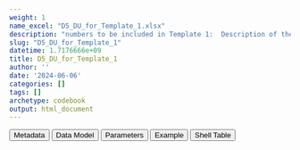 ```yaml
---
weight: 1
name_excel: "D5_DU_for_Template_1.xlsx"
description: "numbers to be included in Template 1:  Description of the time period between 2 pregnancies in the pregnancy cohort and in the MS-pregnancy cohort (ref: DP3_SAP_DU_MS_V2.2)"
slug: "D5_DU_for_Template_1"
datetime: 1.7176666e+09
title: D5_DU_for_Template_1
author: ''
date: '2024-06-06'
categories: []
tags: []
archetype: codebook
output: html_document
---
```


<script src="/rmarkdown-libs/core-js/shim.min.js"></script>
<script src="/rmarkdown-libs/react/react.min.js"></script>
<script src="/rmarkdown-libs/react/react-dom.min.js"></script>
<script src="/rmarkdown-libs/reactwidget/react-tools.js"></script>
<script src="/rmarkdown-libs/htmlwidgets/htmlwidgets.js"></script>
<link href="/rmarkdown-libs/reactable/reactable.css" rel="stylesheet" />
<script src="/rmarkdown-libs/reactable-binding/reactable.js"></script>
<div class="tab">
<button class="tablinks" onclick="openCity(event, &#39;Metadata&#39;)" id="defaultOpen">Metadata</button>
<button class="tablinks" onclick="openCity(event, &#39;Data Model&#39;)">Data Model</button>
<button class="tablinks" onclick="openCity(event, &#39;Parameters&#39;)">Parameters</button>
<button class="tablinks" onclick="openCity(event, &#39;Example&#39;)">Example</button>
<button class="tablinks" onclick="openCity(event, &#39;Shell Table&#39;)">Shell Table</button>
</div>
<div id="Metadata" class="tabcontent">
<div id="htmlwidget-1" class="reactable html-widget" style="width:auto;height:600px;"></div>
<script type="application/json" data-for="htmlwidget-1">{"x":{"tag":{"name":"Reactable","attribs":{"data":{"medatata_name":["Name of the dataset","Content of the dataset","Unit of observation","Dataset where the list of UoOs is fully listed and with 1 record per UoO","How many observations per UoO","NxUoO","Variables capturing the UoO","Primary key","Parameters",null,null,null,null,null,null,null,null,null,null,null],"metadata_content":["D5_DU_for_Template_1","numbers to be included in Template 1:  Description of the time period between 2 pregnancies in the pregnancy cohort and in the MS-pregnancy cohort (ref: DP3_SAP_DU_MS_V2.2)","2 strata: \r\n1) all pregnancies in D3_DU_PREGNANCY-COHORT_variables\r\n2) pregnancies in D3_DU_PREGNANCY-COHORT_variables with pregnancy_with_MS == 1","s","1","1","column_identifier","column_identifier",null,null,null,null,null,null,null,null,null,null,null,null]},"columns":[{"id":"medatata_name","name":"medatata_name","type":"character"},{"id":"metadata_content","name":"metadata_content","type":"character"}],"sortable":false,"searchable":true,"pagination":false,"highlight":true,"bordered":true,"striped":true,"style":{"maxWidth":1800},"height":"600px","dataKey":"0570770c2c3ff691799aa1d11bcb5284"},"children":[]},"class":"reactR_markup"},"evals":[],"jsHooks":[]}</script>
</div>
<div id="Data Model" class="tabcontent">
<div id="htmlwidget-2" class="reactable html-widget" style="width:auto;height:600px;"></div>
<script type="application/json" data-for="htmlwidget-2">{"x":{"tag":{"name":"Reactable","attribs":{"data":{"Variable":["column_identifier","n1_","n2_","p2_","n3_","p3_","n_4","p_4_","n_5_","p_5_","n_6_","p_6_","n_7_","p_7_","n_8_","p_8_",null,null,null,null],"Description":["identifier of the column in the shell table Template 1","number of pregnancies in the stratum","number of pregnancies in the stratum from women with one single pregnancy in the study","% of pregnancies of women with one single pregnancy in the study","number of pregnancies in the stratum from women with > 1 pregnancy in the study","% of pregnancies from women with > 1 pregnancy in the study","number of pregnancies in the stratum from women with > 1 pregnancy in the study and with distance from the previous pregnancy more than 15 months","pregnancies from women with distance from the previous pregnancy more than 15 months as a % of pregnancies from women with > 1 pregnancy in the study","number of pregnancies in the stratum from women with > 1 pregnancy in the study and with distance from the previous pregnancy between 12 and 15 months","pregnancies from women with distance from the previous pregnancy between 12 and 15 months as a % of pregnancies from women with > 1 pregnancy in the study","number of pregnancies in the stratum from women with > 1 pregnancy in the study and with distance from the previous pregnancy between 6 and 12 months","pregnancies from women with distance from the previous pregnancy between 6 and 12 months as a % of pregnancies from women with > 1 pregnancy in the study","number of pregnancies in the stratum from women with > 1 pregnancy in the study and with distance from the previous pregnancy between 3 and 6 months","pregnancies from women with distance from the previous pregnancy between 3 and 6 months as a % of pregnancies from women with > 1 pregnancy in the study","number of pregnancies in the stratum from women with > 1 pregnancy in the study and with distance from the previous pregnancy less han 3 months","pregnancies from women with distance from the previous pregnancy lass than 3 months as a % of pregnancies from women with > 1 pregnancy in the study",null,null,null,null],"Format":["int","int","int","float","int","float",null,null,null,null,null,null,null,null,null,null,null,null,null,null],"Vocabulary":["1 = all pregnancies in D3_DU_PREGNANCY-COHORT_variables\r\n2 = pregnancies in D3_DU_PREGNANCY-COHORT_variables with pregnancy_with_MS == 1",null,null,null,null,null,null,null,null,null,null,null,null,null,null,null,null,null,null,null],"Parameters":[null,null,null,null,null,null,null,null,null,null,null,null,null,null,null,null,null,null,null,null],"Notes and examples":[null,null,null,null,null,null,null,null,null,null,null,null,null,null,null,null,null,null,null,null],"Source tables and variables":["D3_DU_MS-PREGNANCY-COHORT_variables","D3_DU_MS-PREGNANCY-COHORT_variables","D3_DU_MS-PREGNANCY-COHORT_variables","D3_DU_MS-PREGNANCY-COHORT_variables","D3_DU_MS-PREGNANCY-COHORT_variables","D3_DU_MS-PREGNANCY-COHORT_variables","D3_DU_MS-PREGNANCY-COHORT_variables","D3_DU_MS-PREGNANCY-COHORT_variables","D3_DU_MS-PREGNANCY-COHORT_variables","D3_DU_MS-PREGNANCY-COHORT_variables","D3_DU_MS-PREGNANCY-COHORT_variables","D3_DU_MS-PREGNANCY-COHORT_variables","D3_DU_MS-PREGNANCY-COHORT_variables","D3_DU_MS-PREGNANCY-COHORT_variables","D3_DU_MS-PREGNANCY-COHORT_variables","D3_DU_MS-PREGNANCY-COHORT_variables",null,null,null,null],"Retrieved":[null,null,null,null,null,null,null,null,null,null,null,null,null,null,null,null,null,null,null,null],"Created":["yes","yes","yes","yes","yes","yes","yes","yes","yes","yes","yes","yes","yes","yes","yes","yes",null,null,null,null],"Algorithm_id":[null,null,null,null,null,null,null,null,null,null,null,null,null,null,null,null,null,null,null,null],"Rule":["1 = all pregnancies in D3_DU_PREGNANCY-COHORT_variables\r\n2 = pregnancies in D3_DU_PREGNANCY-COHORT_variables with pregnancy_with_MS == 1","count number of records in the stratum column_identifier","count number of records in the stratum column_identifier having number_of_pregnancies_in_the_study == 1","100*n2_/n1_","count number of records in the stratum column_identifier having number_of_pregnancies_in_the_study > 1","100*n3_/n1_","count number of records in the stratum column_identifier having number_of_pregnancies_in_the_study > 1 & categories_time_since_previous_pregnancy == 5","100*n4_/n3_","count number of records in the stratum column_identifier having number_of_pregnancies_in_the_study > 1 & categories_time_since_previous_pregnancy == 4","100*n5_/n3_","count number of records in the stratum column_identifier having number_of_pregnancies_in_the_study > 1 & categories_time_since_previous_pregnancy == 3","100*n6_/n3_","count number of records in the stratum column_identifier having number_of_pregnancies_in_the_study > 1 & categories_time_since_previous_pregnancy == 2","100*n7_/n3_","count number of records in the stratum column_identifier having number_of_pregnancies_in_the_study > 1 & categories_time_since_previous_pregnancy == 1","100*n8_/n3_",null,null,null,null]},"columns":[{"id":"Variable","name":"Variable","type":"character"},{"id":"Description","name":"Description","type":"character"},{"id":"Format","name":"Format","type":"character"},{"id":"Vocabulary","name":"Vocabulary","type":"character"},{"id":"Parameters","name":"Parameters","type":"logical"},{"id":"Notes and examples","name":"Notes and examples","type":"logical"},{"id":"Source tables and variables","name":"Source tables and variables","type":"character"},{"id":"Retrieved","name":"Retrieved","type":"logical"},{"id":"Created","name":"Created","type":"character"},{"id":"Algorithm_id","name":"Algorithm_id","type":"logical"},{"id":"Rule","name":"Rule","type":"character"}],"sortable":false,"searchable":true,"pagination":false,"highlight":true,"bordered":true,"striped":true,"style":{"maxWidth":1800},"height":"600px","dataKey":"b14fce3ebaa0af5988a1e3c33b0d32d8"},"children":[]},"class":"reactR_markup"},"evals":[],"jsHooks":[]}</script>
</div>
<div id="Parameters" class="tabcontent">
<div id="htmlwidget-3" class="reactable html-widget" style="width:auto;height:600px;"></div>
<script type="application/json" data-for="htmlwidget-3">{"x":{"tag":{"name":"Reactable","attribs":{"data":{"Parameter":[null,null,null,null,null,null,null,null,null,null,null,null,null,null,null,null,null,null,null,null],"Value":[null,null,null,null,null,null,null,null,null,null,null,null,null,null,null,null,null,null,null,null]},"columns":[{"id":"Parameter","name":"Parameter","type":"logical"},{"id":"Value","name":"Value","type":"logical"}],"sortable":false,"searchable":true,"pagination":false,"highlight":true,"bordered":true,"striped":true,"style":{"maxWidth":1800},"height":"600px","dataKey":"5a3e224ffdd66e81b7737d629c65f7ec"},"children":[]},"class":"reactR_markup"},"evals":[],"jsHooks":[]}</script>
</div>
<div id="Example" class="tabcontent">
<div id="htmlwidget-4" class="reactable html-widget" style="width:auto;height:600px;"></div>
<script type="application/json" data-for="htmlwidget-4">{"x":{"tag":{"name":"Reactable","attribs":{"data":{"n1_1":[null,null,null,null,null,null,null,null,null,null,null,null,null,null,null,null,null,null,null,null]},"columns":[{"id":"n1_1","name":"n1_1","type":"logical"}],"sortable":false,"searchable":true,"pagination":false,"highlight":true,"bordered":true,"striped":true,"style":{"maxWidth":1800},"height":"600px","dataKey":"36b1b30723994782ff84b75dcf7bc4df"},"children":[]},"class":"reactR_markup"},"evals":[],"jsHooks":[]}</script>
</div>
<div id="Shell Table" class="tabcontent">
<div id="htmlwidget-5" class="reactable html-widget" style="width:auto;height:600px;"></div>
<script type="application/json" data-for="htmlwidget-5">{"x":{"tag":{"name":"Reactable","attribs":{"data":{"...1":[null,"N","From women having 1 pregnancy","From women having more than 1 pregnancy","Number of pregnancies according to the time period since the previous pregnancy¹,² (in women having more than 1 pregnancy)","▪        More than 15 months","▪        Between 12 and 15 months","▪        Between 6 and 12 months","▪        Between 3 and 6 months","▪        Less than 3 months","¹,²Time period between the delivery date of the previous pregnancy and the LMP date of the actual pregnancy",null,null,null,null,null,null,null,null,null],"Number of pregnancies in the Pregnancy cohort N (%)":[null,"n1_1","n2_1 (p2_1)","n3_1 (p3_1)",null,"n4_1 (p4_1)","n5_1 (p5_1)","n6_1 (p6_1)","n7_1 (p7_1)","n8_1 (p8_1)",null,null,null,null,null,null,null,null,null,null],"Number of pregnancies in the MS-Pregnancy cohort N (%)":[null,"n1_2","n2_2 (p2_2)","n3_2 (p3_2)",null,null,null,null,null,null,null,null,null,null,null,null,null,null,null,null]},"columns":[{"id":"...1","name":"...1","type":"character"},{"id":"Number of pregnancies in the Pregnancy cohort N (%)","name":"Number of pregnancies in the Pregnancy cohort N (%)","type":"character"},{"id":"Number of pregnancies in the MS-Pregnancy cohort N (%)","name":"Number of pregnancies in the MS-Pregnancy cohort N (%)","type":"character"}],"sortable":false,"searchable":true,"pagination":false,"highlight":true,"bordered":true,"striped":true,"style":{"maxWidth":1800},"height":"600px","dataKey":"c998c8b51587fa7ca7eb4b2591265729"},"children":[]},"class":"reactR_markup"},"evals":[],"jsHooks":[]}</script>
</div>
